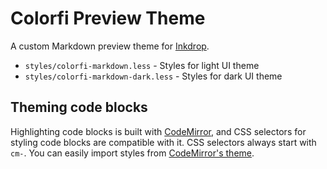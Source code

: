 # Colorfi Preview Theme

A custom Markdown preview theme for [Inkdrop](https://inkdrop.app).

 * `styles/colorfi-markdown.less` - Styles for light UI theme
 * `styles/colorfi-markdown-dark.less` - Styles for dark UI theme

## Theming code blocks

Highlighting code blocks is built with [CodeMirror](https://codemirror.net/demo/theme.html), and CSS selectors for styling code blocks are compatible with it.
CSS selectors always start with `cm-`.
You can easily import styles from [CodeMirror's theme](https://github.com/codemirror/CodeMirror/tree/master/theme).
